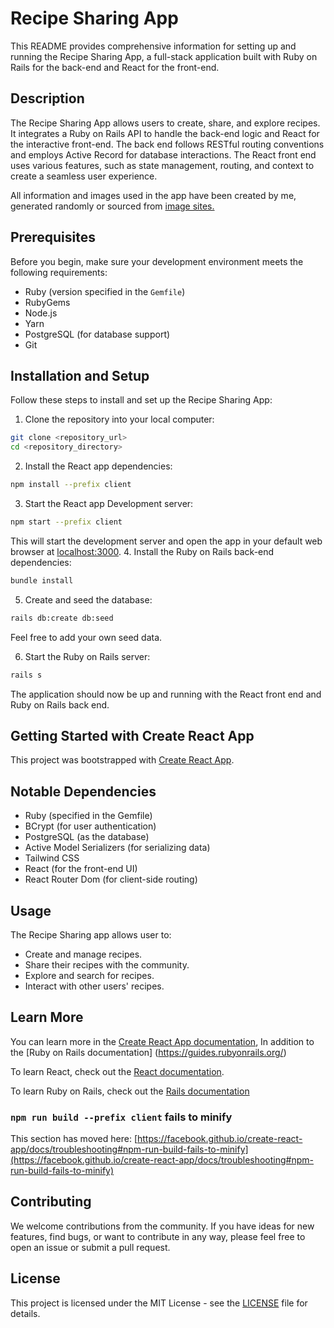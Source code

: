 # Recipe Sharing App

This README provides comprehensive information for setting up and running the Recipe Sharing App, a full-stack application built with Ruby on Rails for the back-end and React for the front-end.

## Description

The Recipe Sharing App allows users to create, share, and explore recipes. It integrates a Ruby on Rails API to handle the back-end logic and React for the interactive front-end. The back end follows RESTful routing conventions and employs Active Record for database interactions. The React front end uses various features, such as state management, routing, and context to create a seamless user experience.

<!-- ![Alt Text]() -->

All information and images used in the app have been created by me, generated randomly or sourced from [image sites.](https://unsplash.com/)

## Prerequisites

Before you begin, make sure your development environment meets the following requirements:

- Ruby (version specified in the `Gemfile`)
- RubyGems
- Node.js
- Yarn
- PostgreSQL (for database support)
- Git

## Installation and Setup

Follow these steps to install and set up the Recipe Sharing App:

1. Clone the repository into your local computer:

```bash
git clone <repository_url>
cd <repository_directory>
```

2. Install the React app dependencies:

```sh
npm install --prefix client
```

3. Start the React app Development server:

```sh
npm start --prefix client
```

This will start the development server and open the app in your default web browser at [localhost:3000](http://localhost:3000). 4. Install the Ruby on Rails back-end dependencies:

```sh
bundle install
```

5. Create and seed the database:

```bash
rails db:create db:seed
```

Feel free to add your own seed data.

6. Start the Ruby on Rails server:

```bash
rails s
```

The application should now be up and running with the React front end and Ruby on Rails back end.

## Getting Started with Create React App

This project was bootstrapped with [Create React App](https://github.com/facebook/create-react-app).

## Notable Dependencies

- Ruby (specified in the Gemfile)
- BCrypt (for user authentication)
- PostgreSQL (as the database)
- Active Model Serializers (for serializing data)
- Tailwind CSS
- React (for the front-end UI)
- React Router Dom (for client-side routing)

## Usage

The Recipe Sharing app allows user to:

- Create and manage recipes.
- Share their recipes with the community.
- Explore and search for recipes.
- Interact with other users' recipes.

## Learn More

You can learn more in the [Create React App documentation](https://facebook.github.io/create-react-app/docs/getting-started), In addition to the [Ruby on Rails documentation] (https://guides.rubyonrails.org/)

To learn React, check out the [React documentation](https://reactjs.org/).

To learn Ruby on Rails, check out the [Rails documentation](https://rubyonrails.org/)

### `npm run build --prefix client` fails to minify

This section has moved here: [https://facebook.github.io/create-react-app/docs/troubleshooting#npm-run-build-fails-to-minify](https://facebook.github.io/create-react-app/docs/troubleshooting#npm-run-build-fails-to-minify)

## Contributing

We welcome contributions from the community. If you have ideas for new features, find bugs, or want to contribute in any way, please feel free to open an issue or submit a pull request.

## License

This project is licensed under the MIT License - see the [LICENSE](https://choosealicense.com/licenses/mit/) file for details.

```

```
